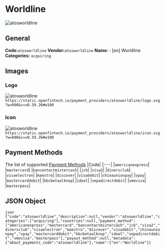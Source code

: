 # Worldline 
![atosworldline](https://static.openfintech.io/payment_providers/atosworldline/logo.svg?w=600&c=v0.59.26#w100) 
## General 
**Code:**`atosworldline` 
**Vendor:**`atosworldline` 
**Name:** 
:	[en] Worldline 
**Categories:** 
`acquiring` 
## Images 
### Logo 
![atosworldline](https://static.openfintech.io/payment_providers/atosworldline/logo.svg?w=600&c=v0.59.26#w100) 
``` https://static.openfintech.io/payment_providers/atosworldline/logo.svg?w=600&c=v0.59.26#w100 ``` 
### Icon 
![atosworldline](https://static.openfintech.io/payment_providers/atosworldline/icon.svg?w=600&c=v0.59.26#w100) 
``` https://static.openfintech.io/payment_providers/atosworldline/icon.svg?w=600&c=v0.59.26#w100 ``` 
## Payment Methods 
The list of supported [Payment Methods](#) 
|Code| 
|:---| 
|`americanexpress`| 
|`mastercard`| 
|`bancontactmistercash`| 
|`jcb`| 
|`visa2`| 
|`dinersclub`| 
|`visaelectron`| 
|`maestro`| 
|`discover`| 
|`visadebit`| 
|`chinaunionpay`| 
|`vpay`| 
|`mastercarddebit`| 
|`kbcbetaalknop`| 
|`ideal`| 
|`sepadirectdebit`| 
|`vmevisa`| 
|`masterpass`| 
 
## JSON Object 
```json {"code":"atosworldline","description":null,"vendor":"atosworldline","categories":["acquiring"],"countries":null,"payment_method":["americanexpress","mastercard","bancontactmistercash","jcb","visa2","dinersclub","visaelectron","maestro","discover","visadebit","chinaunionpay","vpay","mastercarddebit","kbcbetaalknop","ideal","sepadirectdebit","vmevisa","masterpass"],"payout_method":null,"metadata":{"about_payments_code":"atosworldline"},"name":{"en":"Worldline"}} ``` 
